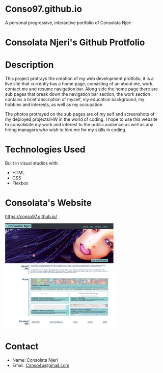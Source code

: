 # Conso97.github.io

A personal progressive, interactive portfolio of Consolata Njeri

#  Consolata Njeri's Github Protfolio  #

# Description #

This project protrays the creation of my web development protfolio, it is a live site that currently has a home page, consisting of an about me, work, contact me and resume navigation bar. Along side the home page there are sub pages that break down the navigation bar section, the work section contains a brief description of myself, my education background, my hobbies and interests, as well as my occupation. 

The photos protrayed on the sub pages are of my self and screenshots of my deployed projects/HW in the world of coding. I hope to use this website to consolidate my work and interest to the public audience as well as any hiring managers who wish to hire me for my skills in coding. 

# Technologies Used

Built in visual studios with:

* HTML
* CSS
* Flexbox

# Consolata's Website #

https://conso97.github.io/

<img id="styledImage"
    src="css/Consolata'sP.jpg" width="70%" height="70%"
    alt="Consolata's Portfolio"
  />

# Contact 

* Name: Consolata Njeri
* Email: Conso4u@gmail.com

